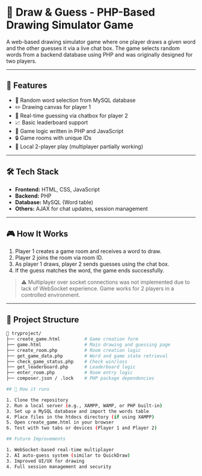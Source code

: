 # 🎨 Draw & Guess - PHP-Based Drawing Simulator Game

A web-based drawing simulator game where one player draws a given word and the other guesses it via a live chat box. The game selects random words from a backend database using PHP and was originally designed for two players.

---

## 📌 Features

- 🎯 Random word selection from MySQL database
- ✏️ Drawing canvas for player 1
- 💬 Real-time guessing via chatbox for player 2
- 📈 Basic leaderboard support
- 🧠 Game logic written in PHP and JavaScript
- 🔒 Game rooms with unique IDs
- 🧪 Local 2-player play (multiplayer partially working)

---

## 🛠️ Tech Stack

- **Frontend:** HTML, CSS, JavaScript
- **Backend:** PHP
- **Database:** MySQL (Word table)
- **Others:** AJAX for chat updates, session management

---

## 🎮 How It Works

1. Player 1 creates a game room and receives a word to draw.
2. Player 2 joins the room via room ID.
3. As player 1 draws, player 2 sends guesses using the chat box.
4. If the guess matches the word, the game ends successfully.

> ⚠️ Multiplayer over socket connections was not implemented due to lack of WebSocket experience. Game works for 2 players in a controlled environment.

---

## 📂 Project Structure

```bash
📁 tryproject/
├── create_game.html         # Game creation form
├── game.html                # Main drawing and guessing page
├── create_room.php          # Room creation logic
├── get_game_data.php        # Word and game state retrieval
├── check_game_status.php    # Check win/loss
├── get_leaderboard.php      # Leaderboard logic
├── enter_room.php           # Room entry logic
├── composer.json / .lock    # PHP package dependencies

## 📂 How it runs

1. Clone the repository
2. Run a local server (e.g., XAMPP, WAMP, or PHP built-in)
3. Set up a MySQL database and import the words table
4. Place files in the htdocs directory (if using XAMPP)
5. Open create_game.html in your browser
6. Test with two tabs or devices (Player 1 and Player 2)

## Future Improvements

1. WebSocket-based real-time multiplayer
2. AI auto-guess system (similar to QuickDraw)
3. Improved UI/UX for drawing
4. Full session management and security
